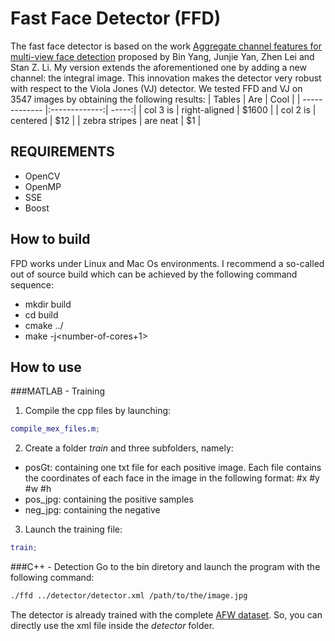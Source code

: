 # Fast Face Detector (FFD)
The fast face detector is based on the work [Aggregate channel features for multi-view face detection](https://arxiv.org/abs/1407.4023) proposed by Bin Yang, Junjie Yan, Zhen Lei and Stan Z. Li. My version extends the aforementioned one by adding a new channel: the integral image. This innovation makes the detector very robust with respect to the Viola Jones (VJ) detector. 
We tested FFD and VJ on 3547 images by obtaining the following results:
| Tables        | Are           | Cool  |
| ------------- |:-------------:| -----:|
| col 3 is      | right-aligned | $1600 |
| col 2 is      | centered      |   $12 |
| zebra stripes | are neat      |    $1 |
## REQUIREMENTS
* OpenCV
* OpenMP
* SSE
* Boost

## How to build

FPD works under Linux and Mac Os environments. I recommend a so-called out of source build which can be achieved by the following command sequence:

* mkdir build
* cd build
* cmake ../
* make -j<number-of-cores+1>

## How to use

###MATLAB - Training

1) Compile the cpp files by launching:
```matlab
compile_mex_files.m;
```

2) Create a folder _train_ and three subfolders, namely:
* posGt: containing one txt file for each positive image. Each file contains the coordinates of each face in the image in the following format: #x #y #w #h
* pos_jpg: containing the positive samples
* neg_jpg: containing the negative 


3) Launch the training file:
```matlab
train;
```

###C++ - Detection
Go to the bin diretory and launch the program with the following command:
```bash
./ffd ../detector/detector.xml /path/to/the/image.jpg
```

The detector is already trained with the complete [AFW dataset](https://www.ics.uci.edu/~xzhu/face/). So, you can directly use the xml file inside the _detector_ folder.
